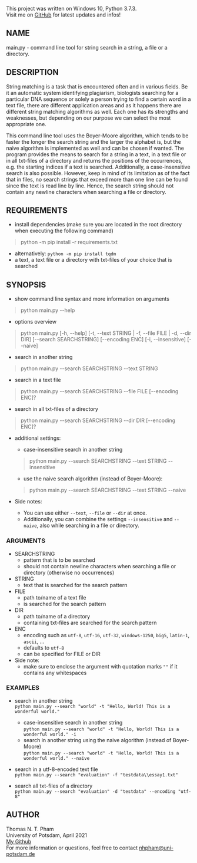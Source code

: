 This project was written on Windows 10, Python 3.7.3.  
Visit me on [GitHub](https://github.com/thommy24/StringMatcher) for latest updates and infos!

## NAME
main.py - command line tool for string search in a string, a file or a directory.

## DESCRIPTION
String matching is a task that is encountered often and in various fields. Be it an automatic system identifying plagiarism, biologists searching for a particular DNA sequence or solely a person trying to find a certain word in a text file, there are different application areas and as it happens there are different string matching algorithms as well. Each one has its strengths and weaknesses, but depending on our purpose we can select the most appropriate one.

This command line tool uses the Boyer-Moore algorithm, which tends to be faster the longer the search string and the larger the alphabet is, but the naive algorithm is implemented as well and can be chosen if wanted. The program provides the means to search for a string in a text, in a text file or in all txt-files of a directory and returns the positions of the occurrences, e.g. the starting indices if a text is searched. Additionally, a case-insensitive search is also possible. However, keep in mind of its limitation as of the fact that in files, no search strings that exceed more than one line can be found since the text is read line by line. Hence, the search string should not contain any newline characters when searching a file or directory.

##  REQUIREMENTS
- install dependencies (make sure you are located in the root directory when executing the following command)  
> python -m pip install -r requirements.txt  
- alternatively: `python -m pip install tqdm`
- a text, a text file or a directory with txt-files of your choice that is searched

## SYNOPSIS
- show command line syntax and more information on arguments
> python main.py --help

- options overview
> python main.py [-h, --help] [-t, --text STRING | -f, --file FILE | -d, --dir DIR] [--search SEARCHSTRING] [--encoding ENC] [-i, --insensitive] [--naive]

- search in another string
> python main.py --search SEARCHSTRING --text STRING

- search in a text file
> python main.py --search SEARCHSTRING --file FILE [--encoding ENC]?

- search in all txt-files of a directory
> python main.py --search SEARCHSTRING --dir DIR [--encoding ENC]?

- additional settings:
    - case-insensitive search in another string
    > python main.py --search SEARCHSTRING --text STRING --insensitive

    - use the naive search algorithm (instead of Boyer-Moore):
    > python main.py --search SEARCHSTRING --text STRING --naive

- Side notes:
    - You can use either `--text`, `--file` or `--dir` at once.
    - Additionally, you can combine the settings `--insensitive` and `--naive`, also while searching in a file or directory.

### ARGUMENTS
- SEARCHSTRING
    - pattern that is to be searched
    - should not contain newline characters when searching a file or directory (otherwise no occurrences)
- STRING
    - text that is searched for the search pattern
- FILE
    - path to/name of a text file
    - is searched for the search pattern
- DIR
    - path to/name of a directory
    - containing txt-files are searched for the search pattern
- ENC
    - encoding such as `utf-8`, `utf-16`, `utf-32`, `windows-1250`, `big5`, `latin-1`, `ascii`, ...
    - defaults to `utf-8`
    - can be specified for FILE or DIR
- Side note:
    - make sure to enclose the argument with quotation marks `""` if it contains any whitespaces

### EXAMPLES
- search in another string  
`python main.py --search "world" -t "Hello, World! This is a wonderful world."`
    - case-insensitive search in another string  
    `python main.py --search "world" -t "Hello, World! This is a wonderful world." -i`
    - search in another string using the naive algorithm (instead of Boyer-Moore)  
    `python main.py --search "world" -t "Hello, World! This is a wonderful world." --naive`

- search in a utf-8-encoded text file  
`python main.py --search "evaluation" -f "testdata\\essay1.txt"`

- search all txt-files of a directory  
`python main.py --search "evaluation" -d "testdata" --encoding "utf-8"`

## AUTHOR
Thomas N. T. Pham  
University of Potsdam, April 2021  
[My Github](https://github.com/thommy24/StringMatcher)  
For more information or questions, feel free to contact nhpham@uni-potsdam.de
